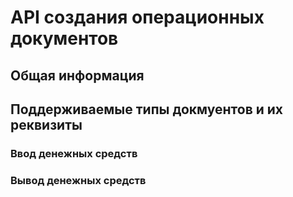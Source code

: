 # API создания операционных документов

## Общая информация


## Поддерживаемые типы докмуентов и их реквизиты

### Ввод денежных средств

### Вывод денежных средств